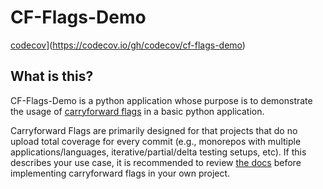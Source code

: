 # CF-Flags-Demo

[codecov](https://codecov.io/gh/codecov/cf-flags-demo/branch/master/graph/badge.svg)](https://codecov.io/gh/codecov/cf-flags-demo)

## What is this?

CF-Flags-Demo is a python application whose purpose is to demonstrate the usage of [carryforward flags](https://docs.codecov.io/docs/carryforward-flags) in a basic python application. 

Carryforward Flags are primarily designed for that projects that do no upload total coverage for every commit (e.g., monorepos with multiple applications/languages, iterative/partial/delta testing setups, etc). If this describes your use case, it is recommended to review [the docs](https://docs.codecov.io/docs/carryforward-flags) before implementing carryforward flags in your own project. 